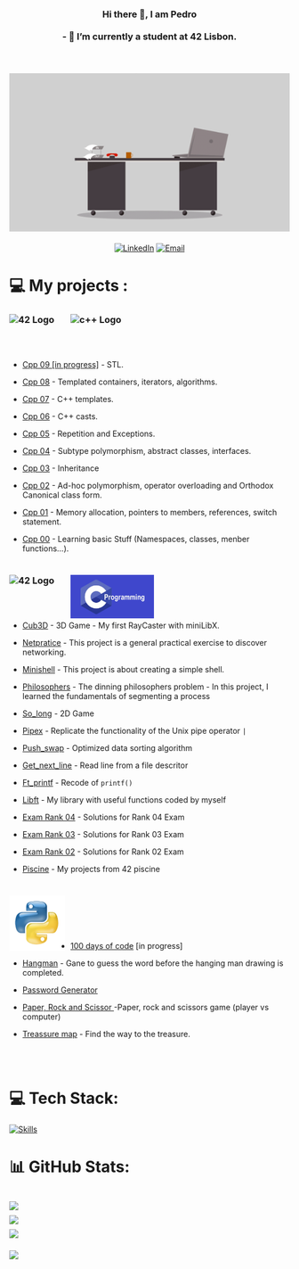 <h3 align="center"> 
  Hi there 👋, I am Pedro<br><br>- 🔭 I’m currently a student at 42 Lisbon.<br>
  <br><br>

  ![Hello World](https://github.com/pveiga-c/pveiga-c/blob/main/imgs/desk.gif)

</h1>
<div align="center" >

[![LinkedIn](https://img.shields.io/badge/LinkedIn-Profile-blue?style=for-the-badge&logo=linkedin)](https://www.linkedin.com/in/pedro-veiga-correia/)
[![Email](https://img.shields.io/badge/Email-Me-red?style=for-the-badge&logo=gmail)](mailto:correiapc@gmail.com)

</div>


</h2>
<div align="left" >
  
# 💻 My projects :

<h3>
<img src="https://profile.intra.42.fr/assets/42_logo-7dfc9110a5319a308863b96bda33cea995046d1731cebb735e41b16255106c12.svg" 
           alt="42 Logo"
           width="100px" 
           align="left"
           style="margin-right: 10px;">
</h3>

<h3>
<img src="https://github.com/pveiga-c/pveiga-c/blob/main/imgs/What_is_CPP.avif" 
           alt="c++ Logo"
           width="150px" 
           align="left"
           style="margin-right: 10px;">
</h3>
<br><br>
<br><br>
  
- <a href="https://github.com/pveiga-c/CPlusPlus/tree/main/CPP_09">Cpp 09 [in progress]</a> - STL.

- <a href="https://github.com/pveiga-c/CPlusPlus/tree/main/CPP_08">Cpp 08</a> - Templated containers, iterators, algorithms.
  
- <a href="https://github.com/pveiga-c/CPlusPlus/tree/main/CPP_07">Cpp 07</a> - C++ templates.
  
- <a href="https://github.com/pveiga-c/CPlusPlus/tree/main/CPP_06">Cpp 06</a> - C++ casts.
  
- <a href="https://github.com/pveiga-c/CPlusPlus/tree/main/CPP_05">Cpp 05</a> - Repetition and Exceptions.
  
- <a href="https://github.com/pveiga-c/CPlusPlus/tree/main/CPP_04">Cpp 04</a> - Subtype polymorphism, abstract classes, interfaces.
  
- <a href="https://github.com/pveiga-c/CPlusPlus/tree/main/CPP_03">Cpp 03</a> - Inheritance
  
- <a href="https://github.com/pveiga-c/CPlusPlus/tree/main/CPP_02">Cpp 02</a> - Ad-hoc polymorphism, operator overloading and Orthodox Canonical class form.

- <a href="https://github.com/pveiga-c/CPlusPlus/tree/main/CPP_01">Cpp 01</a> - Memory allocation, pointers to members, references, switch statement.
  
- <a href="https://github.com/pveiga-c/CPlusPlus/tree/main/CPP_00">Cpp 00</a> - Learning basic Stuff (Namespaces, classes, menber functions...).

#

<h3>
<img src="https://profile.intra.42.fr/assets/42_logo-7dfc9110a5319a308863b96bda33cea995046d1731cebb735e41b16255106c12.svg" 
           alt="42 Logo"
           width="100px" 
           align="left"
           style="margin-right: 10px;">
</h3>

<h3>
<img src="https://github.com/pveiga-c/pveiga-c/blob/main/imgs/C-programming.jpg" 
           alt="c Logo"
           width="150px" 
           align="left"
           style="margin-right: 10px;">
</h3>
<br><br>
<br><br>
<div align="left" >

- <a href="https://github.com/pfviegas/cub3D">Cub3D</a> - 3D Game - My first RayCaster with miniLibX.

- <a href="https://github.com/pveiga-c/netPtratice_42">Netpratice</a> - This project is a general practical exercise to discover networking.
  
- <a href="https://github.com/pveiga-c/minishell_42">Minishell</a> - This project is about creating a simple shell.

- <a href="https://github.com/pveiga-c/philosophers_42">Philosophers</a> - The dinning philosophers problem - In this project, I learned the fundamentals of segmenting a process
  
- <a href="https://github.com/pveiga-c/so_long_42">So_long</a> - 2D Game

- <a href="https://github.com/pveiga-c/pipex_42">Pipex</a> - Replicate the functionality of the Unix pipe operator `|`

- <a href="https://github.com/pveiga-c/push_swap_42">Push_swap</a> - Optimized data sorting algorithm

- <a href="https://github.com/pveiga-c/get_next_line_42">Get_next_line</a> - Read line from a file descritor

- <a href="https://github.com/pveiga-c/ft_printf_42">Ft_printf</a> - Recode of `printf()`

- <a href="https://github.com/pveiga-c/libft_42">Libft</a> - My library with useful functions coded by myself

- <a href="https://github.com/pveiga-c/Exam_42/tree/main/Rank%204">Exam Rank 04</a> - Solutions for Rank 04 Exam

- <a href="https://github.com/pveiga-c/Exam_42/tree/main/Rank%203">Exam Rank 03</a> - Solutions for Rank 03 Exam

- <a href="https://github.com/pveiga-c/Exam_42/tree/main/Rank%202">Exam Rank 02</a> - Solutions for Rank 02 Exam

- <a href="https://github.com/pveiga-c/piscine_42">Piscine</a> - My projects from 42 piscine

#
<h3>
<img src="https://github.com/pveiga-c/pveiga-c/blob/main/imgs/python.png" 
           alt="Python Logo"
           width="100px" 
           align="left"
           style="margin-right: 10px;">
</h3>
<br><br>
<br><br>

- <a href="https://github.com/pveiga-c/100_days_of_code">100 days of code</a> [in progress]

- <a href="https://github.com/pveiga-c/100_days_of_code/tree/main/day_7">Hangman</a> - Gane to guess the word before the hanging man drawing is completed. 

- <a href=""> Password Generator</a>

- <a href=""> Paper, Rock and Scissor </a> -Paper, rock and scissors game (player vs computer)

- <a href=""> Treassure map</a> - Find the way to the treasure.

<br><br>
# 💻 Tech Stack:
[![Skills](https://skillicons.dev/icons?i=c,cpp,py,bash,cmake,bash,linux,github,git,githubactions,vim,vscode,replit,eclipse,discord,linkedin,instagram,gmail)](https://skillicons.dev)

# 📊 GitHub Stats:
![](https://github-readme-stats.vercel.app/api?username=pveiga-c&theme=monokai&hide_border=true&include_all_commits=false&count_private=true)<br/>
![](https://github-readme-streak-stats.herokuapp.com/?user=pveiga-c&theme=monokai&hide_border=true)<br/>
![](https://github-readme-stats.vercel.app/api/top-langs/?username=pveiga-c&theme=monokai&hide_border=true&include_all_commits=false&count_private=true&layout=compact)
---
[![](https://visitcount.itsvg.in/api?id=pveiga-c&icon=0&color=0)](https://visitcount.itsvg.in)
